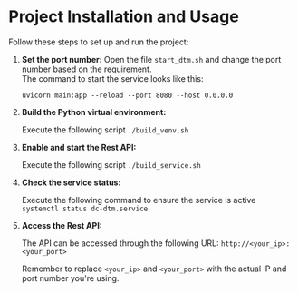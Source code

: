 # Project Installation and Usage

Follow these steps to set up and run the project:

1. **Set the port number:** Open the file `start_dtm.sh` and change the port number based on the requirement.\
    The command to start the service looks like this:

   `uvicorn main:app --reload --port 8080 --host 0.0.0.0`

2. **Build the Python virtual environment:** 

    Execute the following script `./build_venv.sh`

3. **Enable and start the Rest API:** 

    Execute the following script `./build_service.sh`

4. **Check the service status:** 

    Execute the following command to ensure the service is active `systemctl status dc-dtm.service`

5. **Access the Rest API:** 

    The API can be accessed through the following URL: `http://<your_ip>:<your_port>`

    Remember to replace `<your_ip>` and `<your_port>` with the actual IP and port number you're using.